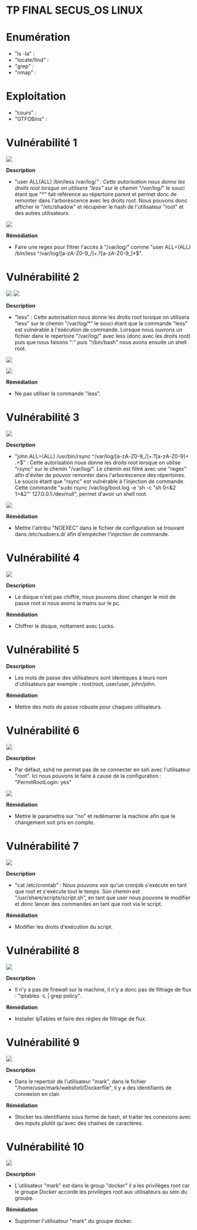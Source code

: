 # TP FINAL SECUS_OS LINUX #

# Enumération
- "ls -la" :
- "locate/find" :
- "grep" :
- "nmap" :

# Exploitation
- "cours" :
- "GTFOBins" : 

# Vulnérabilité 1 #
![](./img/vuln_1.png)

**Description**
- "user ALL(ALL) /bin/less /var/log/*" : Cette autorisation nous donne les droits root lorsque on utilisera "less" sur le chemin "/var/log/*" le souci étant que "*" fait référence au répertoire parent et permet donc de remonter dans l'arboréscence avec les droits root. Nous pouvons donc afficher le "/etc/shadow" et récupérer le hash de l'utilisateur "root" et des autres utilisateurs.

![](./img/exploit_1.png)

**Rémédiation**
- Faire une regex pour filtrer l'accès à "/var/log/" comme "user ALL=(ALL) /bin/less ^/var/log/[a-zA-Z0-9_/]+\.?[a-zA-Z0-9_]*$".

# Vulnérabilité 2 #

![](./img/vuln_1.png)
![](./img/vuln_2.png)

**Description**
- "less" : Cette autorisation nous donne les droits root lorsque on utilisera "less" sur le chemin "/var/log/*" le souci étant que la commande "less" est vulnérable à l'exécution de commande. Lorsque nous ouvrons un fichier dans le repertoire "/var/log/" avec less (donc avec les droits root) puis que nous faisons ":" puis "!/bin/bash" nous avons ensuite un shell root.

![](./img/exploit_2_1.png)

![](./img/exploit_2_2.png)

**Rémédiation**
- Ne pas utiliser la commande "less".

# Vulnérabilité 3 #
![](./img/vuln_3.png)

**Description**
- "john ALL=(ALL) /usr/bin/rsync ^/var/log/[a-zA-Z0-9_/]+\.?[a-zA-Z0-9]+ .+$" : Cette autorisation nous donne les droits root lorsque on utilise "rsync" sur le chemin "/var/log/". Le chemin est filtré avec une "regex" afin d'éviter de pouvoir remonter dans l'arboréscence des répertoires. Le soucis étant que "rsync" est vulnérable à l'injection de commande. Cette commande "sudo rsync /var/log/boot.log -e 'sh -c "sh 0<&2 1>&2"' 127.0.0.1:/dev/null", permet d'avoir un shell root.

![](./img/exlpoit_3.png)

**Rémédiation**
- Mettre l'attribu "NOEXEC" dans le fichier de configuration se trouvant dans /etc/sudoers.d/ afin d'empécher l'injection de commande.

# Vulnérabilité 4 #

![](./img/vuln_4.png)

**Description**
- Le disque n'est pas chiffré, nous pouvons donc changer le mot de passe root si nous avons la mains sur le pc.

**Rémédiation**
- Chiffrer le disque, nottament avec Lucks.

# Vulnérabilité 5 #
**Description**
- Les mots de passe des utilisateurs sont identiques à leurs nom d'utilisateurs par exemple : root/root, user/user, john/john.

**Rémédiation**
- Mettre des mots de passe robuste pour chaques utilisateurs.

# Vulnérabilité 6 #

![](./img/vuln_6.png)

**Description**
- Par défaut, sshd ne permet pas de se connecter en ssh avec l'utilisateur "root". Ici nous pouvons le faire à cause de la configuration : "PermitRootLogin: yes"

![](./img/exploit_6.png)

**Rémédiation**
- Mettre le paramettre sur "no" et redémarrer la machine afin que le changement soit pris en compte.

# Vulnérabilité 7 #

![](./img/vuln_7.png)

**Description**
- "cat /etc/crontab" : Nous pouvons voir qu'un cronjob s'exécute en tant que root et s'exécute tout le temps. Son chemin est "/usr/share/scripts/script.sh", en tant que user nous pouvons le modifier et donc lancer des commandes en tant que root via le script. 

**Rémédiation**
- Modifier les droits d'exécution du script.

# Vulnérabilité 8 #

![](./img/vuln_8.png)

**Description**
- Il n'y a pas de firewall sur la machine, il n'y a donc pas de filtrage de flux : "iptables -L | grep policy".

**Rémédiation**
- Installer IpTables et faire des règles de filtrage de flux.

# Vulnérabilité 9 #

![](./img/vuln_9.png)

**Description**
- Dans le repertoir de l'utilisateur "mark", dans le fichier "/home/user/mark/webshell/Dockerfile", il y a des identifiants de connexion en clair.

**Rémédiation**
- Stocker les identifiants sous forme de hash, et traiter les conexions avec des inputs plutôt qu'avec des chaines de caractères.

# Vulnérabilité 10 #

![](./img/vuln_10.png)

**Description**
- L'utilisateur "mark" est dans le group "docker" il a les privilèges root car le groupe Docker accorde les privilèges root aux utilisateurs au sein du groupe. 

**Rémédiation**
- Supprimer l'utilisateur "mark" du groupe docker.
